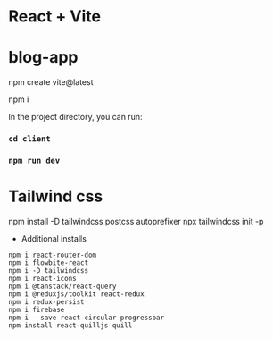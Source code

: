 # React + Vite

# blog-app

npm create vite@latest

npm i

In the project directory, you can run:

### `cd client`

### `npm run dev`

# Tailwind css

npm install -D tailwindcss postcss autoprefixer
npx tailwindcss init -p

- Additional installs

```
npm i react-router-dom
npm i flowbite-react
npm i -D tailwindcss
npm i react-icons
npm i @tanstack/react-query
npm i @reduxjs/toolkit react-redux
npm i redux-persist
npm i firebase
npm i --save react-circular-progressbar
npm install react-quilljs quill
```
